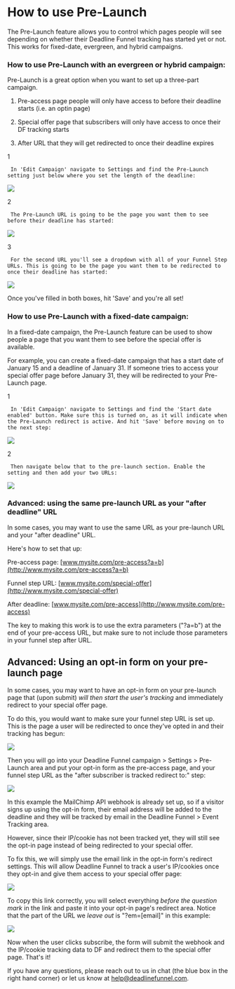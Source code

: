 # How to use Pre-Launch

The Pre-Launch feature allows you to control which pages people will see depending on whether their Deadline Funnel tracking has started yet or not. This works for fixed-date, evergreen, and hybrid campaigns.

### How to use Pre-Launch with an evergreen or hybrid campaign:

Pre-Launch is a great option when you want to set up a three-part campaign.

1. Pre-access page people will only have access to before their deadline starts \(i.e. an optin page\)

2. Special offer page that subscribers will only have access to once their DF tracking starts

3. After URL that they will get redirected to once their deadline expires

1

```text
 In 'Edit Campaign' navigate to Settings and find the Pre-Launch setting just below where you set the length of the deadline: 
```

![](https://d33v4339jhl8k0.cloudfront.net/docs/assets/53974d6ce4b0c76107b109d1/images/5be083592c7d3a01757acea9/file-bgyPIDaAxl.png)

2

```text
 The Pre-Launch URL is going to be the page you want them to see before their deadline has started: 
```

![](https://d33v4339jhl8k0.cloudfront.net/docs/assets/53974d6ce4b0c76107b109d1/images/5bf44a052c7d3a31944e2920/file-bduK4IdYKY.png)

3

```text
 For the second URL you'll see a dropdown with all of your Funnel Step URLs. This is going to be the page you want them to be redirected to once their deadline has started: 
```

![](https://d33v4339jhl8k0.cloudfront.net/docs/assets/53974d6ce4b0c76107b109d1/images/5bf44a0f2c7d3a31944e2922/file-g5svq9Ikdo.png)

Once you've filled in both boxes, hit 'Save' and you're all set!

### How to use Pre-Launch with a fixed-date campaign:

In a fixed-date campaign, the Pre-Launch feature can be used to show people a page that you want them to see before the special offer is available.

For example, you can create a fixed-date campaign that has a start date of January 15 and a deadline of January 31. If someone tries to access your special offer page before January 31, they will be redirected to your Pre-Launch page.

1

```text
 In 'Edit Campaign' navigate to Settings and find the 'Start date enabled' button. Make sure this is turned on, as it will indicate when the Pre-Launch redirect is active. And hit 'Save' before moving on to the next step: 
```

![](https://d33v4339jhl8k0.cloudfront.net/docs/assets/53974d6ce4b0c76107b109d1/images/5be492ca2c7d3a31944dbf73/file-s6pX2I96KS.png)

2

```text
 Then navigate below that to the pre-launch section. Enable the setting and then add your two URLs: 
```

![](https://d33v4339jhl8k0.cloudfront.net/docs/assets/53974d6ce4b0c76107b109d1/images/5be0842c04286356f0a571c2/file-ZkPao60sI5.png)

### Advanced: using the same pre-launch URL as your "after deadline" URL

In some cases, you may want to use the same URL as your pre-launch URL and your "after deadline" URL.

Here's how to set that up:

Pre-access page: [www.mysite.com/pre-access?a=b](http://www.mysite.com/pre-access?a=b)

Funnel step URL: [www.mysite.com/special-offer](http://www.mysite.com/special-offer)

After deadline: [www.mysite.com/pre-access](http://www.mysite.com/pre-access)

The key to making this work is to use the extra parameters \("?a=b"\) at the end of your pre-access URL, but make sure to not include those parameters in your funnel step after URL.

## Advanced: Using an opt-in form on your pre-launch page

In some cases, you may want to have an opt-in form on your pre-launch page that \(upon submit\) _will then start the user's tracking_ and immediately redirect to your special offer page.

To do this, you would want to make sure your funnel step URL is set up. This is the page a user will be redirected to once they've opted in and their tracking has begun:

![](https://d33v4339jhl8k0.cloudfront.net/docs/assets/53974d6ce4b0c76107b109d1/images/5d1651ef2c7d3a6ebd22b659/file-6HqB3CT3s0.jpg)

Then you will go into your Deadline Funnel campaign &gt; Settings &gt; Pre-Launch area and put your opt-in form as the pre-access page, and your funnel step URL as the "after subscriber is tracked redirect to:" step:

![](https://d33v4339jhl8k0.cloudfront.net/docs/assets/53974d6ce4b0c76107b109d1/images/5d16538404286305cb87dce0/file-DWBasptVrh.jpg)

In this example the MailChimp API webhook is already set up, so if a visitor signs up using the opt-in form, their email address will be added to the deadline and they will be tracked by email in the Deadline Funnel &gt; Event Tracking area.

However, since their IP/cookie has not been tracked yet, they will still see the opt-in page instead of being redirected to your special offer.

To fix this, we will simply use the email link in the opt-in form's redirect settings. This will allow Deadline Funnel to track a user's IP/cookies once they opt-in and give them access to your special offer page:

![](https://d33v4339jhl8k0.cloudfront.net/docs/assets/53974d6ce4b0c76107b109d1/images/5d16544a04286305cb87dce8/file-ZOxW4zVYc5.jpg)

To copy this link correctly, you will select everything _before the question mark_ in the link and paste it into your opt-in page's redirect area. Notice that the part of the URL we _leave out_ is "?em=\[email\]" in this example:

![](https://d33v4339jhl8k0.cloudfront.net/docs/assets/53974d6ce4b0c76107b109d1/images/5d1654ab2c7d3a6ebd22b679/file-EQz8q6QXbX.jpg)

Now when the user clicks subscribe, the form will submit the webhook and the IP/cookie tracking data to DF and redirect them to the special offer page. That's it!

If you have any questions, please reach out to us in chat \(the blue box in the right hand corner\) or let us know at [help@deadlinefunnel.com](mailto:mailto:help@deadlinefunnel.com).

